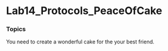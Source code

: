 # Lab14_Protocols_PeaceOfCake

### Topics

You need to create a wonderful cake for the your best friend. 